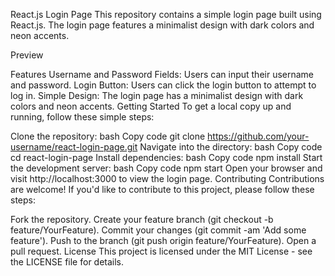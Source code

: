 React.js Login Page
This repository contains a simple login page built using React.js. The login page features a minimalist design with dark colors and neon accents.

Preview

Features
Username and Password Fields: Users can input their username and password.
Login Button: Users can click the login button to attempt to log in.
Simple Design: The login page has a minimalist design with dark colors and neon accents.
Getting Started
To get a local copy up and running, follow these simple steps:

Clone the repository:
bash
Copy code
git clone https://github.com/your-username/react-login-page.git
Navigate into the directory:
bash
Copy code
cd react-login-page
Install dependencies:
bash
Copy code
npm install
Start the development server:
bash
Copy code
npm start
Open your browser and visit http://localhost:3000 to view the login page.
Contributing
Contributions are welcome! If you'd like to contribute to this project, please follow these steps:

Fork the repository.
Create your feature branch (git checkout -b feature/YourFeature).
Commit your changes (git commit -am 'Add some feature').
Push to the branch (git push origin feature/YourFeature).
Open a pull request.
License
This project is licensed under the MIT License - see the LICENSE file for details.
